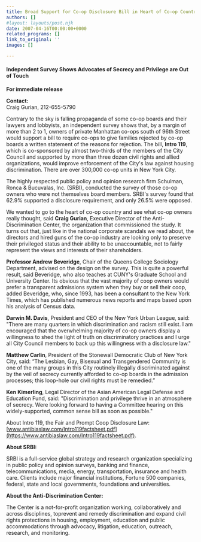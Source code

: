 ```yaml
---
title: Broad Support for Co-op Disclosure Bill in Heart of Co-op Country
authors: []
#layout: layouts/post.njk
date: 2007-04-16T00:00:00+0000
related_programs: []
link_to_original: ''
images: []

---
```

#### Independent Survey Shows Advocates of Secrecy and Privilege are Out of Touch

**For immediate release**

**Contact:**  
Craig Gurian, 212-655-5790

Contrary to the sky is falling propaganda of some co-op boards and their lawyers and lobbyists, an independent survey shows that, by a margin of more than 2 to 1, owners of private Manhattan co-ops south of 96th Street would support a bill to require co-ops to give families rejected by co-op boards a written statement of the reasons for rejection. The bill, **Intro 119**, which is co-sponsored by almost two-thirds of the members of the City Council and supported by more than three dozen civil rights and allied organizations, would improve enforcement of the City's law against housing discrimination. There are over 300,000 co-op units in New York City.

The highly respected public policy and opinion research firm Schulman, Ronca & Bucuvalas, Inc. (SRBI), conducted the survey of those co-op owners who were not themselves board members. SRBI's survey found that 62.9% supported a disclosure requirement, and only 26.5% were opposed.

We wanted to go to the heart of co-op country and see what co-op owners really thought, said **Craig Gurian**, Executive Director of the Anti-Discrimination Center, the organization that commissioned the study. It turns out that, just like in the national corporate scandals we read about, the directors and hired guns of the co-op industry are looking only to preserve their privileged status and their ability to be unaccountable, not to fairly represent the views and interests of their shareholders.

**Professor Andrew Beveridge**, Chair of the Queens College Sociology Department, advised on the design on the survey. This is quite a powerful result, said Beveridge, who also teaches at CUNY's Graduate School and University Center. Its obvious that the vast majority of coop owners would prefer a transparent admissions system when they buy or sell their coop, added Beveridge, who, since 1993, has been a consultant to the New York Times, which has published numerous news reports and maps based upon his analysis of Census data.

**Darwin M. Davis**, President and CEO of the New York Urban League, said: "There are many quarters in which discrimination and racism still exist. I am encouraged that the overwhelming majority of co-op owners display a willingness to shed the light of truth on discriminatory practices and I urge all City Council members to back up this willingness with a disclosure law."

**Matthew Carlin**, President of the Stonewall Democratic Club of New York City, said: “The Lesbian, Gay, Bisexual and Transgendered Community is one of the many groups in this City routinely illegally discriminated against by the veil of secrecy currently afforded to co-op boards in the admission processes; this loop-hole our civil rights must be remedied.”

**Ken Kimerling**, Legal Director of the Asian American Legal Defense and Education Fund, said: "Discrimination and privilege thrive in an atmosphere of secrecy. Were looking forward to having a Committee hearing on this widely-supported, common sense bill as soon as possible."

About Intro 119, the Fair and Prompt Coop Disclosure Law:  
[www.antibiaslaw.com/Intro119factsheet.pdf](https://www.antibiaslaw.com/Intro119factsheet.pdf).

**About SRBI:**

SRBI is a full-service global strategy and research organization specializing in public policy and opinion surveys, banking and finance, telecommunications, media, energy, transportation, insurance and health care. Clients include major financial institutions, Fortune 500 companies, federal, state and local governments, foundations and universities.

**About the Anti-Discrimination Center:**

The Center is a not-for-profit organization working, collaboratively and across disciplines, toprevent and remedy discrimination and expand civil rights protections in housing, employment, education and public accommodations through advocacy, litigation, education, outreach, research, and monitoring.